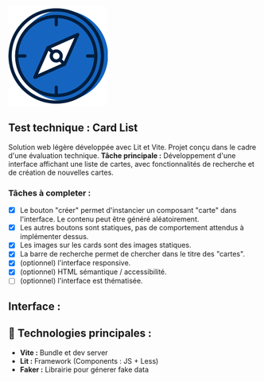 ![Logo](public/lg.png)

## Test technique : Card List
Solution web légère développée avec Lit et Vite.
Projet conçu dans le cadre d'une évaluation technique.
**Tâche principale :** Développement d'une interface affichant une liste de cartes, avec fonctionnalités de recherche et de création de nouvelles cartes.

### Tâches à completer :
- [x] Le bouton "créer" permet d'instancier un composant "carte" dans l'interface. Le contenu peut être généré aléatoirement.
- [x] Les autres boutons sont statiques, pas de comportement attendus à implémenter dessus.
- [x] Les images sur les cards sont des images statiques.
- [x] La barre de recherche permet de chercher dans le titre des "cartes".
- [x] (optionnel) l'interface responsive.
- [x] (optionnel) HTML sémantique / accessibilité.
- [ ] (optionnel) l'interface est thématisée.

## Interface :

## :ledger: Technologies principales :
- **Vite :** Bundle et dev server
- **Lit :** Framework (Components : JS + Less)
- **Faker :** Librairie pour génerer fake data
